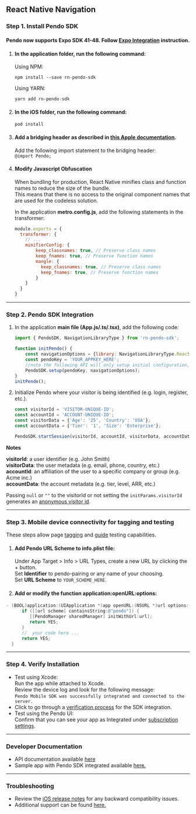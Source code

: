 ## React Native Navigation

### Step 1. Install Pendo SDK

#### Pendo now supports Expo SDK 41-48. Follow <a href="expo_rnn.md">Expo Integration</a> instruction.

1. #### In the **application folder**, run the following command:

    Using NPM:
    ```shell
    npm install --save rn-pendo-sdk
    ```
    Using YARN:
    ```shell
    yarn add rn-pendo-sdk
    ```

2. #### In the **iOS folder**, run the following command:

    ```shell script 
    pod install
    ```

3. #### Add a **bridging header** as described in <a href="https://developer.apple.com/documentation/swift/imported_c_and_objective-c_apis/importing_objective-c_into_swift" target="_blank">this Apple documentation</a>.
    Add the following import statement to the bridging header:  
    `@import Pendo;`

4. #### Modify Javascript Obfuscation

    When bundling for production, React Native minifies class and function names to reduce the size of the bundle.  
    This means that there is no access to the original component names that are used for the codeless solution.

    In the application **metro.config.js**, add the following statements in the transformer:  

    ```javascript
    module.exports = {
      transformer: {
        // ...
        minifierConfig: {
            keep_classnames: true, // Preserve class names
            keep_fnames: true, // Preserve function names
            mangle: {
              keep_classnames: true, // Preserve class names
              keep_fnames: true, // Preserve function names
            }
        }
      }
    }
    ```

-------------

### Step 2. Pendo SDK Integration

1. In the application **main file (App.js/.ts/.tsx)**, add the following code:  

    ```javascript
    import { PendoSDK, NavigationLibraryType } from 'rn-pendo-sdk';
    ```

    ```javascript
    function initPendo() {
        const navigationOptions = {library: NavigationLibraryType.ReactNativeNavigation, navigation: Navigation};
        const pendoKey = 'YOUR_APPKEY_HERE';
        //note the following API will only setup initial configuration, to start collect analytics use startSession
        PendoSDK.setup(pendoKey, navigationOptions);
    }
    initPendo();
    ```


2. Initialize Pendo where your visitor is being identified (e.g. login, register, etc.).

    ```javascript
    const visitorId = 'VISITOR-UNIQUE-ID';
    const accountId = 'ACCOUNT-UNIQUE-ID';
    const visitorData = {'Age': '25', 'Country': 'USA'};
    const accountData = {'Tier': '1', 'Size': 'Enterprise'};

    PendoSDK.startSession(visitorId, accountId, visitorData, accountData);
    ```

**Notes**  

**visitorId**: a user identifier (e.g. John Smith)  
**visitorData**: the user metadata (e.g. email, phone, country, etc.)  
**accountId**: an affiliation of the user to a specific company or group (e.g. Acme inc.)  
**accountData**: the account metadata (e.g. tier, level, ARR, etc.)  

Passing `null` or `""` to the visitorId or not setting the `initParams.visitorId` generates an <a href="https://help.pendo.io/resources/support-library/analytics/anonymous-visitors.html" target="_blank">anonymous visitor id</a>.

-------------

### Step 3. Mobile device connectivity for tagging and testing
These steps allow page <a href="https://support.pendo.io/hc/en-us/articles/360033609651-Tagging-Mobile-Pages#HowtoTagaPage" target="_blank">tagging</a>
and <a href="https://support.pendo.io/hc/en-us/articles/360033487792-Creating-a-Mobile-Guide#test-guide-on-device-0-6" target="_blank">guide</a> testing capabilities.

1. #### Add Pendo URL Scheme to **info.plist** file:

      Under App Target > Info > URL Types, create a new URL by clicking the + button.  
      Set **Identifier** to pendo-pairing or any name of your choosing.  
      Set **URL Scheme** to `YOUR_SCHEME_HERE`.

2. #### Add or modify the function **application:openURL:options**:

```objective-c
- (BOOL)application:(UIApplication *)app openURL:(NSURL *)url options:(NSDictionary<UIApplicationOpenURLOptionsKey,id> *)options {
      if ([[url scheme] containsString:@"pendo"]) {
         [[PendoManager sharedManager] initWithUrl:url];
         return YES;
      }
      //  your code here ...
      return YES;
  }
```


-------------

### Step 4. Verify Installation

* Test using Xcode:  
Run the app while attached to Xcode.  
Review the device log and look for the following message:  
`Pendo Mobile SDK was successfully integrated and connected to the server.`
* Click to go through a <a href="#" data-start-verification>verification process</a> for the SDK integration.
* Test using the Pendo UI:  
Confirm that you can see your app as Integrated under <a href="https://app.pendo.io/admin" target="_blank">subscription settings</a>.

-------------

### Developer Documentation

* API documentation available <a href="https://support.pendo.io/hc/en-us/articles/360057646611-React-Native-Developer-API-Documentation-iOS-Android-" target="_blank">here</a>
* Sample app with Pendo SDK integrated available <a href="https://github.com/pendo-io/RN-demo-app-React-Native-Navigation" target="_blank">here.</a>
-------------

### Troubleshooting

* Review the <a href="https://developers.pendo.io/category/mobile-sdk/" target="_blank">iOS release notes</a> for any backward compatibility issues.
* Additional support can be found <a href="https://github.com/pendo-io/pendo-mobile-ios" target="_blank">here.</a>
